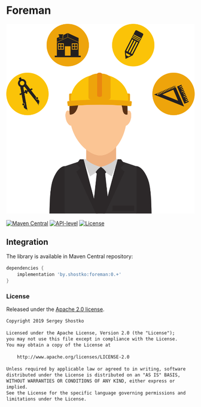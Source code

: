 # Foreman

![Foreman Logo](/assets/playstore.svg)

[![Maven Central](https://img.shields.io/maven-central/v/by.shostko/foreman?style=flat)](#integration) [![API-level](https://img.shields.io/badge/API-21+-blue?style=flat&logo=android)](https://source.android.com/setup/start/build-numbers) [![License](https://img.shields.io/badge/license-Apach%202.0-green?style=flat)](#license) 

## Integration

The library is available in Maven Central repository:
```gradle
dependencies {
    implementation 'by.shostko:foreman:0.+'
}
```

### License

Released under the [Apache 2.0 license](LICENSE).

```
Copyright 2019 Sergey Shostko

Licensed under the Apache License, Version 2.0 (the "License");
you may not use this file except in compliance with the License.
You may obtain a copy of the License at

    http://www.apache.org/licenses/LICENSE-2.0

Unless required by applicable law or agreed to in writing, software
distributed under the License is distributed on an "AS IS" BASIS,
WITHOUT WARRANTIES OR CONDITIONS OF ANY KIND, either express or implied.
See the License for the specific language governing permissions and
limitations under the License.
```
